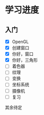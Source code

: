 # 学习进度

## 入门
- [x] OpenGL
- [x] 创建窗口
- [x] 你好，窗口
- [x] 你好，三角形
- [ ] 着色器
- [ ] 纹理
- [ ] 变换
- [ ] 坐标系统
- [ ] 摄像机
- [ ] 复习

其余待定